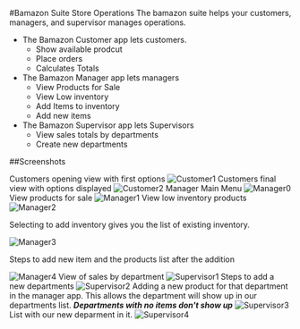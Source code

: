 #Bamazon Suite Store Operations
The bamazon suite helps your customers, managers, and supervisor manages operations.
* The Bamazon Customer app lets customers.
    * Show available prodcut
    * Place orders
    * Calculates Totals
* The Bamazon Manager app lets managers
    * View Products for Sale
    * View Low inventory
    * Add Items to inventory
    * Add new items
* The Bamazon Supervisor app lets Supervisors
    * View sales totals by departments
    * Create new departments

##Screenshots

Customers opening view with first options
![Customer1](https://rudenik.github.io/assets/images/bamazon/bamazoncustomer.jpg)
Customers final view with options displayed
![Customer2](https://rudenik.github.io/assets/images/bamazon/bamazoncustomer2.jpg)
Manager Main Menu
![Manager0](https://rudenik.github.io/assets/images/bamazon/bamazonManager0.jpg)
View products for sale
![Manager1](https://rudenik.github.io/assets/images/bamazon/bamazonManager1.jpg)
View low inventory products
![Manager2](https://rudenik.github.io/assets/images/bamazon/bamazonmanager2.jpg)

Selecting to add inventory gives you the list of existing inventory.

![Manager3](https://rudenik.github.io/assets/images/bamazon/bamazonManager3.jpg)

Steps to add new item and the products list after the addition

![Manager4](https://rudenik.github.io/assets/images/bamazon/bamazonManager4.jpg)
View of sales by department
![Supervisor1](https://rudenik.github.io/assets/images/bamazon/bamazonSupervisor1.jpg)
Steps to add a new departments
![Supervisor2](https://rudenik.github.io/assets/images/bamazon/bamazonSupervisor2.jpg)
Adding a new product for that department in the manager app. This allows the department will show up in our departments list.
**_Departments with no items don't show up_**
![Supervisor3](https://rudenik.github.io/assets/images/bamazon/bamazonSupervisor3.jpg)
List with our new deparment in it.
![Supervisor4](https://rudenik.github.io/assets/images/bamazon/bamazonSupervisor4.jpg)
